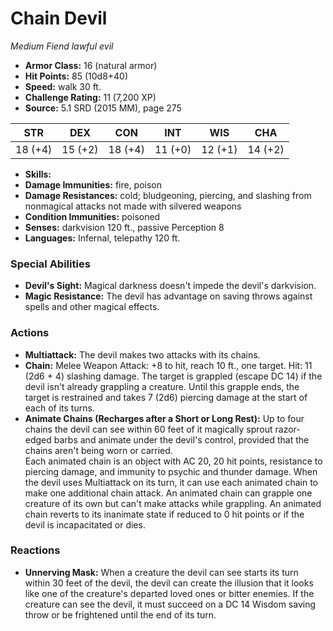 # Chain Devil

*Medium* *Fiend* *lawful evil*

- **Armor Class:** 16 (natural armor)
- **Hit Points:** 85 (10d8+40)
- **Speed:** walk 30 ft.
- **Challenge Rating:** 11 (7,200 XP)
- **Source:** 5.1 SRD (2015 MM), page 275

| STR | DEX | CON | INT | WIS | CHA |
| --- | --- | --- | --- | --- | --- |
| 18 (+4) | 15 (+2) | 18 (+4) | 11 (+0) | 12 (+1) | 14 (+2) |

- **Skills:** 
- **Damage Immunities:** fire, poison
- **Damage Resistances:** cold; bludgeoning, piercing, and slashing from nonmagical attacks not made with silvered weapons
- **Condition Immunities:** poisoned
- **Senses:** darkvision 120 ft., passive Perception 8
- **Languages:** Infernal, telepathy 120 ft.

### Special Abilities

- **Devil's Sight:** Magical darkness doesn't impede the devil's darkvision.
- **Magic Resistance:** The devil has advantage on saving throws against spells and other magical effects.

### Actions

- **Multiattack:** The devil makes two attacks with its chains.
- **Chain:** Melee Weapon Attack: +8 to hit, reach 10 ft., one target. Hit: 11 (2d6 + 4) slashing damage. The target is grappled (escape DC 14) if the devil isn't already grappling a creature. Until this grapple ends, the target is restrained and takes 7 (2d6) piercing damage at the start of each of its turns.
- **Animate Chains (Recharges after a Short or Long Rest):** Up to four chains the devil can see within 60 feet of it magically sprout razor-edged barbs and animate under the devil's control, provided that the chains aren't being worn or carried.<br>Each animated chain is an object with AC 20, 20 hit points, resistance to piercing damage, and immunity to psychic and thunder damage. When the devil uses Multiattack on its turn, it can use each animated chain to make one additional chain attack. An animated chain can grapple one creature of its own but can't make attacks while grappling. An animated chain reverts to its inanimate state if reduced to 0 hit points or if the devil is incapacitated or dies.

### Reactions

- **Unnerving Mask:** When a creature the devil can see starts its turn within 30 feet of the devil, the devil can create the illusion that it looks like one of the creature's departed loved ones or bitter enemies. If the creature can see the devil, it must succeed on a DC 14 Wisdom saving throw or be frightened until the end of its turn.


